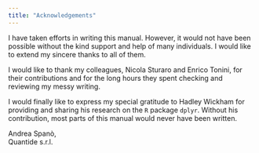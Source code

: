 ```yaml
---
title: "Acknowledgements"
---
```



I have taken efforts in writing this manual. However, it would not have been possible without the kind support and help of many individuals. I would like to extend my sincere thanks to all of them.  

I would like to thank my colleagues, Nicola Sturaro and Enrico Tonini, for their contributions and for the long hours they spent checking and reviewing my messy writing.  

I would finally like to express my special gratitude to Hadley Wickham for providing and sharing his research on the `R` package `dplyr`. Without his contribution, most parts of this manual would never have been written.

Andrea Spanò,  
Quantide s.r.l.